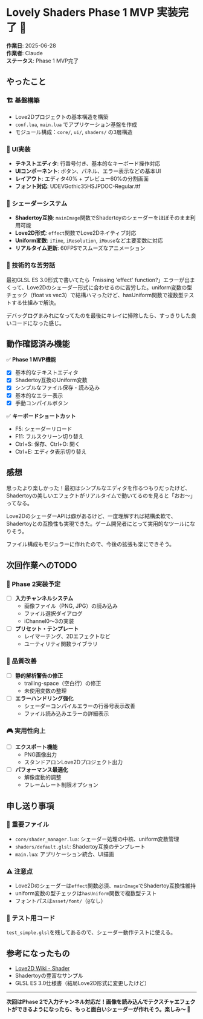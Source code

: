 # Lovely Shaders Phase 1 MVP 実装完了 🎉

**作業日**: 2025-06-28  
**作業者**: Claude  
**ステータス**: Phase 1 MVP完了

## やったこと

### 🏗️ 基盤構築
- Love2Dプロジェクトの基本構造を構築
- `conf.lua`, `main.lua` でアプリケーション基盤を作成
- モジュール構成：`core/`, `ui/`, `shaders/` の3層構造

### 🎨 UI実装
- **テキストエディタ**: 行番号付き、基本的なキーボード操作対応
- **UIコンポーネント**: ボタン、パネル、エラー表示などの基本UI
- **レイアウト**: エディタ40% + プレビュー60%の分割画面
- **フォント対応**: UDEVGothic35HSJPDOC-Regular.ttf

### 🌈 シェーダーシステム
- **Shadertoy互換**: `mainImage`関数でShadertoyのシェーダーをほぼそのまま利用可能
- **Love2D形式**: `effect`関数でLove2Dネイティブ対応
- **Uniform変数**: `iTime`, `iResolution`, `iMouse`など主要変数に対応
- **リアルタイム更新**: 60FPSでスムーズなアニメーション

### 🔧 技術的な苦労話
最初GLSL ES 3.0形式で書いてたら「missing 'effect' function?」エラーが出まくって、Love2Dのシェーダー形式に合わせるのに苦労した。uniform変数の型チェック（float vs vec3）で結構ハマったけど、hasUniform関数で複数型テストする仕組みで解決。

デバッグログまみれになってたのを最後にキレイに掃除したら、すっきりした良いコードになった感じ。

## 動作確認済み機能

✅ **Phase 1 MVP機能**
- [x] 基本的なテキストエディタ
- [x] Shadertoy互換のUniform変数
- [x] シンプルなファイル保存・読み込み
- [x] 基本的なエラー表示
- [x] 手動コンパイルボタン

✅ **キーボードショートカット**
- F5: シェーダーリロード
- F11: フルスクリーン切り替え
- Ctrl+S: 保存、Ctrl+O: 開く
- Ctrl+E: エディタ表示切り替え

## 感想

思ったより楽しかった！最初はシンプルなエディタを作るつもりだったけど、Shadertoyの美しいエフェクトがリアルタイムで動いてるのを見ると「おお〜」ってなる。

Love2DのシェーダーAPIは癖があるけど、一度理解すれば結構柔軟で、Shadertoyとの互換性も実現できた。ゲーム開発者にとって実用的なツールになりそう。

ファイル構成もモジュラーに作れたので、今後の拡張も楽にできそう。

## 次回作業へのTODO

### 🚀 Phase 2実装予定
- [ ] **入力チャンネルシステム**
  - 画像ファイル（PNG, JPG）の読み込み
  - ファイル選択ダイアログ
  - iChannel0〜3の実装
- [ ] **プリセット・テンプレート**
  - レイマーチング、2Dエフェクトなど
  - ユーティリティ関数ライブラリ

### 🔧 品質改善
- [ ] **静的解析警告の修正**
  - trailing-space（空白行）の修正
  - 未使用変数の整理
- [ ] **エラーハンドリング強化**
  - シェーダーコンパイルエラーの行番号表示改善
  - ファイル読み込みエラーの詳細表示

### 🎮 実用性向上
- [ ] **エクスポート機能**
  - PNG画像出力
  - スタンドアロンLove2Dプロジェクト出力
- [ ] **パフォーマンス最適化**
  - 解像度動的調整
  - フレームレート制限オプション

## 申し送り事項

### 📁 重要ファイル
- `core/shader_manager.lua`: シェーダー処理の中核、uniform変数管理
- `shaders/default.glsl`: Shadertoy互換のテンプレート
- `main.lua`: アプリケーション統合、UI描画

### ⚠️ 注意点
- Love2Dのシェーダーは`effect`関数必須、`mainImage`でShadertoy互換性維持
- uniform変数の型チェックは`hasUniform`関数で複数型テスト
- フォントパスは`asset/font/`（`@`なし）

### 🧪 テスト用コード
`test_simple.glsl`を残してあるので、シェーダー動作テストに使える。

## 参考になったもの

- [Love2D Wiki - Shader](https://love2d.org/wiki/Shader)
- Shadertoyの豊富なサンプル
- GLSL ES 3.0仕様書（結局Love2D形式に変更したけど）

---

**次回はPhase 2で入力チャンネル対応だ！画像を読み込んでテクスチャエフェクトができるようになったら、もっと面白いシェーダーが作れそう。楽しみ〜 🎨**